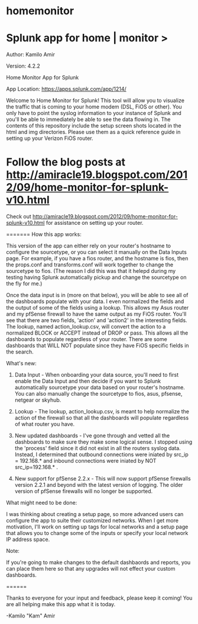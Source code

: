 # homemonitor
Splunk app for home | monitor >
===========

Author: Kamilo Amir

Version: 4.2.2

Home Monitor App for Splunk

App Location: https://apps.splunk.com/app/1214/

Welcome to Home Monitor for Splunk! This tool will allow you to visualize the traffic that is coming to your home modem (DSL, FiOS or other).  You only have to point the syslog information to your instance of Splunk and you'll be able to immediately be able to see the data flowing in. The contents of this repository include the setup screen shots located in the html and img directories.  Please use them as a quick reference guide in setting up your Verizon FiOS router.  


Follow the blog posts at http://amiracle19.blogspot.com/2012/09/home-monitor-for-splunk-v10.html
=======
Check out http://amiracle19.blogspot.com/2012/09/home-monitor-for-splunk-v10.html for assistance on setting up your router.

=======
How this app works:

This version of the app can either rely on your router's hostname to configure the sourcetype, or you can select it manually on the Data Inputs page. For example, if you have a fios router, and the hostname is fios, then the props.conf and transforms.conf will work together to change the sourcetype to fios.  (The reason I did this was that it helepd during my testing having Splunk automatically pickup and change the sourcetype on the fly for me.)

Once the data input is in (more on that below), you will be able to see all of the dashboards populate with your data.  I even normalized the fields and the output of some of the fields using a lookup. This allows my Asus router and my pfSense firewall to have the same output as my FiOS router. You'll see that there are two fields, 'action' and 'action2' in the interesting fields.  The lookup, named action_lookup.csv, will convert the action to a normalized BLOCK or ACCEPT instead of DROP or pass. This allows all the dashboards to populate regardless of your router. There are some dashboards that WILL NOT populate since they have FiOS specific fields in the search.


What's new:

1) Data Input - When onboarding your data source, you'll need to first enable the Data Input and then decide if you want to Splunk automatically sourcetype your data based on your router's hostname.  You can also manually change the sourcetype to fios, asus, pfsense, netgear or skyhub.

2) Lookup - The lookup, action_lookup.csv, is meant to help normalize the action of the firewall so that all the dashboards will populate regardless of what router you have.

3) New updated dashboards - I've gone through and vetted all the dashboards to make sure they make some logical sense.  I stopped using the 'process' field since it did not exist in all the routers syslog data.  Instead, I determined that outbound connections were iniated by src_ip = 192.168.* and inbound connections were iniated by NOT src_ip=192.168.* .

4) New support for pfSense 2.2.x - This will now support pfSense firewalls version 2.2.1 and beyond with the latest version of logging.  The older version of pfSense firewalls will no longer be supported.

What might need to be done:

I was thinking about creating a setup page, so more advanced users can configure the app to suite their customized networks.  When I get more motivation, I'll work on setting up tags for local networks and a setup page that allows you to change some of the inputs or specify your local network IP address space.

Note:

If you're going to make changes to the default dashbaords and reports, you can place them here so that any upgrades will not effect your custom dashboards.

======

Thanks to everyone for your input and feedback, please keep it coming! You are all helping make this app what it is today.

-Kamilo "Kam" Amir
